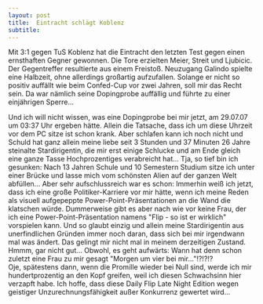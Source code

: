 ```yaml
---
layout: post
title:  Eintracht schlägt Koblenz
subtitle:  
---
```


Mit 3:1 gegen TuS Koblenz hat die Eintracht den letzten Test gegen einen ernsthaften Gegner gewonnen. Die Tore erzielten Meier, Streit und Ljubicic. Der Gegentreffer resultierte aus einem Freistoß. Neuzugang Galindo spielte eine Halbzeit, ohne allerdings großartig aufzufallen. Solange er nicht so positiv auffällt wie beim Confed-Cup vor zwei Jahren, soll mir das Recht sein. Da war nämlich seine Dopingprobe auffällig und führte zu einer einjährigen Sperre...

Und ich will nicht wissen, was eine Dopingprobe bei mir jetzt, am 29.07.07 um 03:37 Uhr ergeben hätte. Allein die Tatsache, dass ich um diese Uhrzeit vor dem PC sitze ist schon krank. Aber schlafen kann ich noch nicht und Schuld hat ganz allein meine liebe seit 3 Stunden und 37 Minuten 26 Jahre steinalte Stardirigentin, die mir erst einige Schlucke und am Ende gleich eine ganze Tasse Hochprozentiges verabreicht hat... Tja, so tief bin ich gesunken: Nach 13 Jahren Schule und 10 Semestern Studium sitze ich unter einer Brücke und lasse mich vom schönsten Alien auf der ganzen Welt abfüllen... Aber sehr aufschlussreich war es schon: Immerhin weiß ich jetzt, dass ich eine große Politiker-Karriere vor mir hätte, wenn ich meine Reden als visuell aufgepeppte Power-Point-Präsentationen an die Wand die klatschen würde. Dummerweise gibt es aber nach wie vor keine Frau, der ich eine Power-Point-Präsentation namens "Flip - so ist er wirklich" vorspielen kann. Und so glaubt einzig und allein meine Stardirigentin aus unerfindlichen Gründen immer noch daran, dass sich bei mir irgendwann mal was ändert. Das gelingt mir nicht mal in meinem derzeitigen Zustand. Hmmm, gar nicht gut... Obwohl, es geht aufwärts: Wann hat denn schon zuletzt eine Frau zu mir gesagt "Morgen um vier bei mir..."!?!?!?  
Oje, spätestens dann, wenn die Promille wieder bei Null sind, werde ich mir hundertprozentig an den Kopf greifen, weil ich diesen Schwachsinn hier verzapft habe. Ich hoffe, dass diese Daily Flip Late Night Edition wegen geistiger Unzurechnungsfähigkeit außer Konkurrenz gewertet wird...
